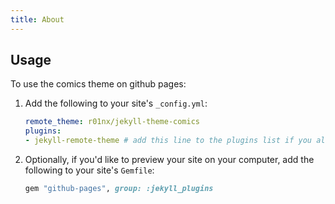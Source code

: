```yaml
---
title: About
---
```


## Usage

To use the comics theme on github pages:

1. Add the following to your site's `_config.yml`:

    ```yml
    remote_theme: r01nx/jekyll-theme-comics
    plugins:
    - jekyll-remote-theme # add this line to the plugins list if you already have one
    ```

2. Optionally, if you'd like to preview your site on your computer, add the following to your site's `Gemfile`:

    ```ruby
    gem "github-pages", group: :jekyll_plugins
    ```

